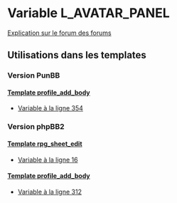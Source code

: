 # Variable L_AVATAR_PANEL
[Explication sur le forum des forums](http://forum.forumactif.com/t294113-listing-des-variables#L_AVATAR_PANEL)

## Utilisations dans les templates

### Version PunBB

#### [Template profile_add_body](punbb/profile_add_body.md)
* [Variable à la ligne 354](../punbb/profile_add_body.tpl#L354)

### Version phpBB2

#### [Template rpg_sheet_edit](subsilver/rpg_sheet_edit.md)
* [Variable à la ligne 16](../subsilver/rpg_sheet_edit.tpl#L16)

#### [Template profile_add_body](subsilver/profile_add_body.md)
* [Variable à la ligne 312](../subsilver/profile_add_body.tpl#L312)